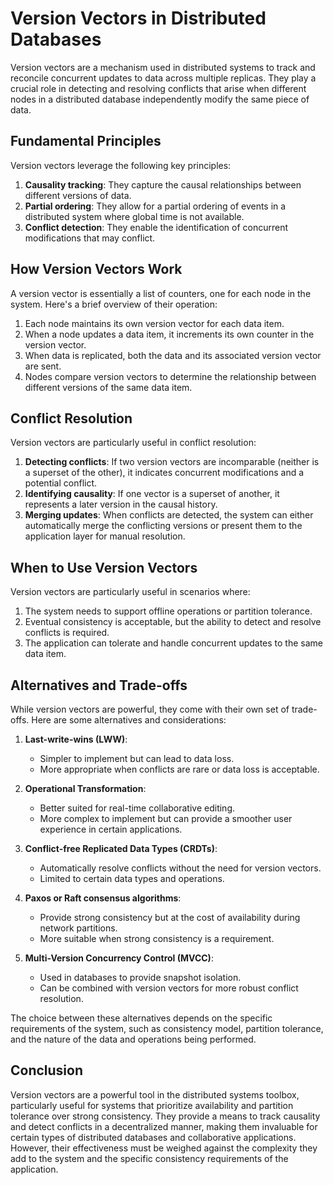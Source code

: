 # Version Vectors in Distributed Databases

Version vectors are a mechanism used in distributed systems to track and reconcile concurrent updates to data across multiple replicas. They play a crucial role in detecting and resolving conflicts that arise when different nodes in a distributed database independently modify the same piece of data.

## Fundamental Principles

Version vectors leverage the following key principles:

1. **Causality tracking**: They capture the causal relationships between different versions of data.
2. **Partial ordering**: They allow for a partial ordering of events in a distributed system where global time is not available.
3. **Conflict detection**: They enable the identification of concurrent modifications that may conflict.

## How Version Vectors Work

A version vector is essentially a list of counters, one for each node in the system. Here's a brief overview of their operation:

1. Each node maintains its own version vector for each data item.
2. When a node updates a data item, it increments its own counter in the version vector.
3. When data is replicated, both the data and its associated version vector are sent.
4. Nodes compare version vectors to determine the relationship between different versions of the same data item.

## Conflict Resolution

Version vectors are particularly useful in conflict resolution:

1. **Detecting conflicts**: If two version vectors are incomparable (neither is a superset of the other), it indicates concurrent modifications and a potential conflict.
2. **Identifying causality**: If one vector is a superset of another, it represents a later version in the causal history.
3. **Merging updates**: When conflicts are detected, the system can either automatically merge the conflicting versions or present them to the application layer for manual resolution.

## When to Use Version Vectors

Version vectors are particularly useful in scenarios where:

1. The system needs to support offline operations or partition tolerance.
2. Eventual consistency is acceptable, but the ability to detect and resolve conflicts is required.
3. The application can tolerate and handle concurrent updates to the same data item.

## Alternatives and Trade-offs

While version vectors are powerful, they come with their own set of trade-offs. Here are some alternatives and considerations:

1. **Last-write-wins (LWW)**:

   - Simpler to implement but can lead to data loss.
   - More appropriate when conflicts are rare or data loss is acceptable.

2. **Operational Transformation**:

   - Better suited for real-time collaborative editing.
   - More complex to implement but can provide a smoother user experience in certain applications.

3. **Conflict-free Replicated Data Types (CRDTs)**:

   - Automatically resolve conflicts without the need for version vectors.
   - Limited to certain data types and operations.

4. **Paxos or Raft consensus algorithms**:

   - Provide strong consistency but at the cost of availability during network partitions.
   - More suitable when strong consistency is a requirement.

5. **Multi-Version Concurrency Control (MVCC)**:
   - Used in databases to provide snapshot isolation.
   - Can be combined with version vectors for more robust conflict resolution.

The choice between these alternatives depends on the specific requirements of the system, such as consistency model, partition tolerance, and the nature of the data and operations being performed.

## Conclusion

Version vectors are a powerful tool in the distributed systems toolbox, particularly useful for systems that prioritize availability and partition tolerance over strong consistency. They provide a means to track causality and detect conflicts in a decentralized manner, making them invaluable for certain types of distributed databases and collaborative applications. However, their effectiveness must be weighed against the complexity they add to the system and the specific consistency requirements of the application.
